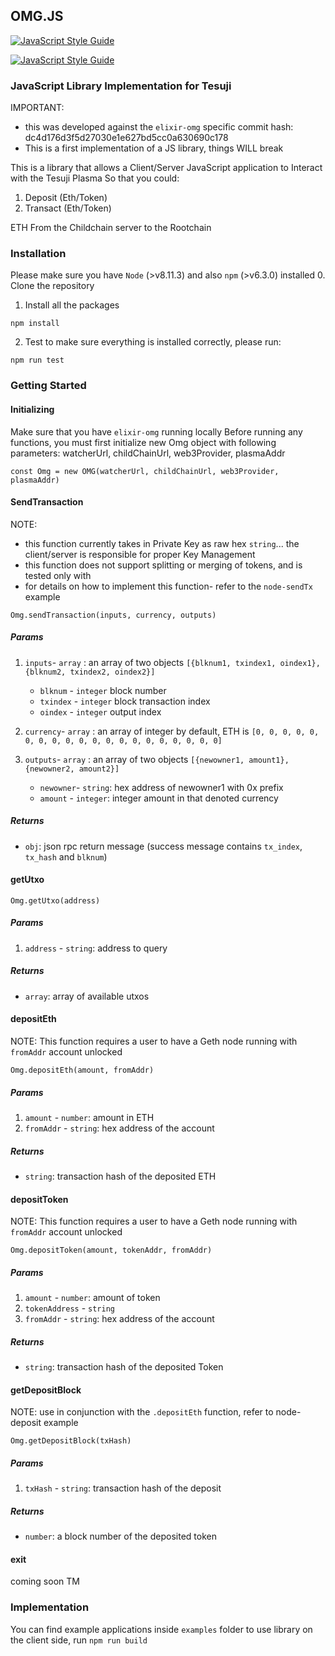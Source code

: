 ## OMG.JS 
[![JavaScript Style Guide](https://img.shields.io/badge/code_style-standard-brightgreen.svg)](https://standardjs.com)

[![JavaScript Style Guide](https://cdn.rawgit.com/standard/standard/master/badge.svg)](https://github.com/standard/standard)

### JavaScript Library Implementation for Tesuji 

IMPORTANT: 
* this was developed against the `elixir-omg` specific commit hash: dc4d176d3f5d27030e1e627bd5cc0a630690c178 
* This is a first implementation of a JS library, things WILL break

This is a library that allows a Client/Server JavaScript application to Interact with the Tesuji Plasma
So that you could:

1. Deposit (Eth/Token)
2. Transact (Eth/Token)

ETH From the Childchain server to the Rootchain

### Installation

Please make sure you have `Node` (>v8.11.3) and also `npm` (>v6.3.0) installed
0. Clone the repository
1. Install all the packages
```
npm install
```
2. Test to make sure everything is installed correctly, please run:

```
npm run test
```

### Getting Started
#### Initializing
Make sure that you have `elixir-omg` running locally
Before running any functions, you must first initialize new Omg object with following parameters:
watcherUrl, childChainUrl, web3Provider, plasmaAddr

```
const Omg = new OMG(watcherUrl, childChainUrl, web3Provider, plasmaAddr)
```

#### SendTransaction

NOTE: 
- this function currently takes in Private Key as raw hex `string`... the client/server is responsible for proper Key Management
- this function does not support splitting or merging of tokens, and is tested only with 
- for details on how to implement this function- refer to the `node-sendTx` example

```
Omg.sendTransaction(inputs, currency, outputs)
```

##### Params
1. `inputs`- `array` :  an array of two objects `[{blknum1, txindex1, oindex1},{blknum2, txindex2, oindex2}]` 
    - `blknum` - `integer` block number
    - `txindex` - `integer` block transaction index
    - `oindex` - `integer` output index
    
2. `currency`- `array` : an array of integer by default, ETH is `[0, 0, 0, 0, 0, 0, 0, 0, 0, 0, 0, 0, 0, 0, 0, 0, 0, 0, 0, 0]`
3.  `outputs`- `array` : an array of two objects `[{newowner1, amount1},{newowner2, amount2}]`
    - `newowner`- `string`: hex address of newowner1 with 0x prefix
    - `amount` - `integer`: integer amount in that denoted currency

##### Returns
- `obj`: json rpc return message (success message contains `tx_index`, `tx_hash` and `blknum`)

#### getUtxo
```
Omg.getUtxo(address)
```
##### Params
1. `address` - `string`: address to query

##### Returns
- `array`: array of available utxos

#### depositEth
NOTE: This function requires a user to have a Geth node running with `fromAddr` account unlocked
```
Omg.depositEth(amount, fromAddr)
```
##### Params
1. `amount` - `number`: amount in ETH
2. `fromAddr` - `string`: hex address of the account
##### Returns
- `string`: transaction hash of the deposited ETH

#### depositToken
NOTE: This function requires a user to have a Geth node running with `fromAddr` account unlocked
```
Omg.depositToken(amount, tokenAddr, fromAddr)
```
##### Params
1. `amount` - `number`: amount of token
2. `tokenAddress` - `string`
3. `fromAddr` - `string`: hex address of the account
##### Returns
- `string`: transaction hash of the deposited Token

#### getDepositBlock
NOTE: use in conjunction with the `.depositEth` function, refer to node-deposit example
```
Omg.getDepositBlock(txHash)
```
##### Params
1. `txHash` - `string`: transaction hash of the deposit
##### Returns
- `number`: a block number of the deposited token

#### exit
coming soon TM

### Implementation
You can find example applications inside `examples` folder
to use library on the client side, run `npm run build`
